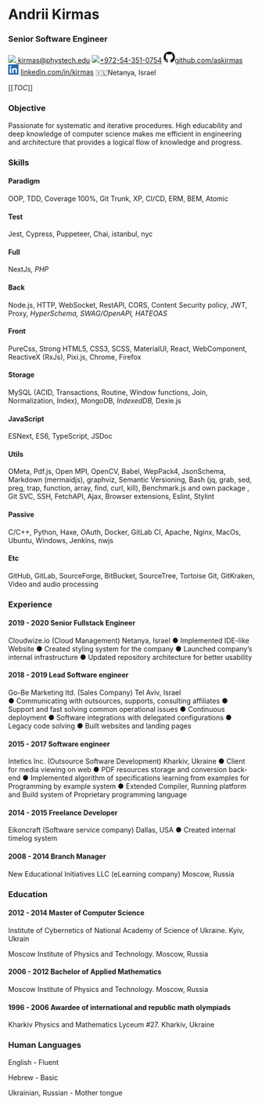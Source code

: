 # Andrii Kirmas
### Senior Software Engineer

[<img src="https://fonts.gstatic.com/s/i/materialicons/email/v6/24px.svg" /> kirmas@phystech.edu](mailto:kirmas@phystech.edu)	[<img src="https://fonts.gstatic.com/s/i/materialicons/smartphone/v7/24px.svg"/>+972-54-351-0754](tel:+972-54-351-0754)	[<img src="./GitHub-Mark-32px.png" style="zoom:70%;" />github.com/askirmas](https://github.com/askirmas)	[<img src="LI-In-Bug.png" style="zoom:4%;" />linkedin.com/in/kirmas](https://www.linkedin.com/in/kirmas/)	:israel:Netanya, Israel

[[_TOC_]]
### Objective

Passionate for systematic and iterative procedures. High educability and deep knowledge of computer science makes me efficient in engineering and architecture that provides a logical flow of knowledge and progress.

### Skills

#### Paradigm

OOP, TDD, Coverage 100%, Git Trunk, XP, CI/CD, ERM, BEM, Atomic

#### Test

Jest, Cypress, Puppeteer, Chai, istanbul, nyc

#### Full

NextJs, *PHP*

#### Back

Node.js, HTTP, WebSocket, RestAPI, CORS, Content Security policy, JWT, Proxy, *HyperSchema, SWAG/OpenAPI, HATEOAS*

#### Front

PureCss, Strong HTML5, CSS3, SCSS, MaterialUI, React, WebComponent, ReactiveX (RxJs), Pixi.js, Chrome, Firefox

#### Storage

MySQL (ACID, Transactions, Routine, Window functions, Join, Normalization, Index), MongoDB, *IndexedDB,* Dexie.js

#### JavaScript

ESNext, ES6, TypeScript, JSDoc

#### Utils

OMeta, Pdf.js, Open MPI, OpenCV, Babel, WepPack4, JsonSchema, Markdown (mermaidjs), graphviz, Semantic Versioning, Bash (jq, grab, sed, preg, trap, function, array, find, curl, kill), Benchmark.js and own package , Git SVC, SSH, FetchAPI, Ajax, Browser extensions, Eslint, Stylint

#### Passive

C/C++, Python, Haxe, OAuth, Docker, GitLab CI, Apache, Nginx, MacOs, Ubuntu, Windows, Jenkins, nwjs

#### Etc

GitHub, GitLab, SourceForge, BitBucket, SourceTree, Tortoise Git, GitKraken, Video and audio processing

### Experience

#### 2019 - 2020 Senior Fullstack Engineer

Cloudwize.io (Cloud Management) Netanya, Israel
● Implemented IDE-like Website
● Created styling system for the company
● Launched company’s internal infrastructure
● Updated repository architecture for better usability

#### 2018 - 2019 Lead Software engineer

Go-Be Marketing ltd. (Sales Company) Tel Aviv, Israel 	
● Communicating with outsources, supports, consulting affiliates
● Support and fast solving common operational issues
● Continuous deployment
● Software integrations with delegated configurations
● Legacy code solving
● Built websites and landing pages

#### 2015 - 2017 Software engineer

Intetics Inc. (Outsource Software Development) Kharkiv, Ukraine 
● Client for media viewing on web 
● PDF resources storage and conversion back-end
● Implemented algorithm of specifications learning from examples for Programming by example system
● Extended Compiler, Running platform and Build system of Proprietary programming language

#### 2014 - 2015 Freelance Developer

Eikoncraft (Software service company) Dallas, USA
● Created internal timelog system

#### 2008 - 2014 Branch Manager

New Educational Initiatives LLC ​(eLearning company) Moscow, Russia

### Education

#### 2012 - 2014 Master of Computer Science

Institute of Cybernetics of National Academy of Science of Ukraine. Kyiv, Ukrain

Moscow Institute  of Physics and Technology. Moscow, Russia

#### 2006 - 2012 Bachelor of Applied Mathematics

Moscow Institute  of Physics and Technology. Moscow, Russia

#### 1996 - 2006 Awardee of international and republic math olympiads

Kharkiv Physics and Mathematics Lyceum #27. Kharkiv, Ukraine

### Human Languages

English - Fluent

Hebrew - Basic

Ukrainian, Russian - Mother tongue